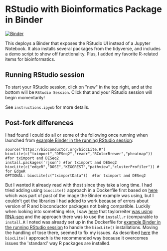 # RStudio with Bioinformatics Package in Binder 

[![Binder](http://mybinder.org/badge.svg)](http://mybinder.org/v2/gh/fomightez/dockerfile-rstudio/master)

This deploys a Binder that exposes the
RStudio UI instead of a Jupyter Notebook. It also installs
several packages from the tidyverse, and includes a demo
script to show off functionality.  Plus, I added my favorite R-related items for bioinformatics.

Running RStudio session
-----------------------

To start your RStudio session, click on "new" in the top right,
and at the bottom will be `RStudio Session`.
Click that and your RStudio session will begin momentarily!

See `instructions.ipynb` for more details.


Post-fork differences
--------------------

I had found I could do all or some of the following once running when launched from [example Binder in the running RStudio session](https://github.com/binder-examples/dockerfile-rstudio):

    source("https://bioconductor.org/biocLite.R")
    biocLite(c("tximport","DESeq2","readr","RColorBrewer","pheatmap")) #for tximport and DESeq2 
    install.packages('rjson') #for tximport and DESeq2 
    biocLite(c("edgeR","DOSE","KEGGREST","pathview","clusterProfiler")) # for EdgeR
    OPTIONAL: biocLite(c("tximportData"))  #for tximport and DESeq2 

But I wanted it already read with thost since they take a long time. I had tried adding using `biocLite()` approach in a Dockerfile first based on [here](https://hub.docker.com/r/rocker/geospatial/~/dockerfile/) which was part of past of the image the Binder example was using, but I couldn't get the libraries I had added to work because of errors about version of R and bioconductor packages not being compatible. Luckily when looking into something else, I saw [here](https://github.com/binder-examples/dockerfile-r/network) that taylorreiter [was using RNA-seq](https://github.com/taylorreiter/dockerfile-r) and the approach there was to use the `install.r` (comparable to `install.R` I noted was already set up in the Dockerfile for [example Binder in the running RStudio session](https://github.com/binder-examples/dockerfile-rstudio) to handle the `biocLite()` installations. Moving the handling of tose there, seemed to fix my issues. As described [here](https://www.bioconductor.org/install/#why-biocLite) the `biocLite()` approach is the recommended way because it overcomes issues the 'standard' way R packages are installed.

